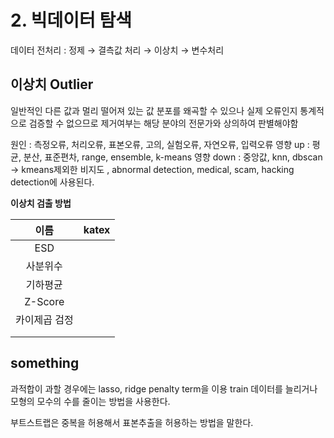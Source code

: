 # 2. 빅데이터 탐색

데이터 전처리 : 정제 $\to$ 결측값 처리 $\to$ 이상치 $\to$ 변수처리

## 이상치 Outlier

일반적인 다른 값과 멀리 떨어져 있는 값
분포를 왜곡할 수 있으나 실제 오류인지 통계적으로 검증할 수 없으므로 제거여부는 해당 분야의 전문가와 상의하여 판별해야함

원인 : 측정오류, 처리오류, 표본오류, 고의, 실험오류, 자연오류, 입력오류
영향 up : 평균, 분산, 표준편차, range, ensemble, k-means
영향 down : 중앙값, knn, dbscan $\to$ kmeans제외한 비지도
,
abnormal detection, medical, scam, hacking detection에 사용된다.

**이상치 검출 방법**

|이름|katex|
|:-:|:-:|
|ESD||
|사분위수||
|기하평균||
|Z-Score||
|카이제곱 검정||
|||
|||

## something

과적합이 과할 경우에는 lasso, ridge penalty term을 이용
train 데이터를 늘리거나 모형의 모수의 수를 줄이는 방법을 사용한다.

부트스트랩은 중복을 허용해서 표본추출을 허용하는 방법을 말한다.